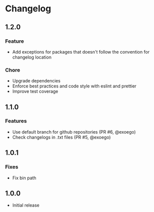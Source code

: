 # Changelog

## 1.2.0

### Feature

-   Add exceptions for packages that doesn't follow the convention for changelog location

### Chore

-   Upgrade dependencies
-   Enforce best practices and code style with eslint and prettier
-   Improve test coverage

## 1.1.0

### Features

-   Use default branch for github repositories (PR #6, @exoego)
-   Check changelogs in .txt files (PR #5, @exoego)

## 1.0.1

### Fixes

-   Fix bin path

## 1.0.0

-   Initial release
